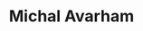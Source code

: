 ---
category: residents
layout: post
title: Michal Avarham
profession: material / product design
website: www.michalavraham.com
image:  
  - /images/residents/michalavraham_02.png
  - /images/residents/michalavraham_01.png
  - /images/residents/michalavraham_03.png
---